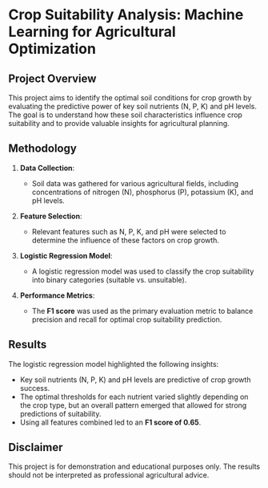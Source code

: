 # Crop Suitability Analysis: Machine Learning for Agricultural Optimization

## Project Overview

This project aims to identify the optimal soil conditions for crop growth by evaluating the predictive power of key soil nutrients (N, P, K) and pH levels. The goal is to understand how these soil characteristics influence crop suitability and to provide valuable insights for agricultural planning.

## Methodology

1. **Data Collection**:
   - Soil data was gathered for various agricultural fields, including concentrations of nitrogen (N), phosphorus (P), potassium (K), and pH levels.

2. **Feature Selection**:
   - Relevant features such as N, P, K, and pH were selected to determine the influence of these factors on crop growth.

3. **Logistic Regression Model**:
   - A logistic regression model was used to classify the crop suitability into binary categories (suitable vs. unsuitable).

4. **Performance Metrics**:
   - The **F1 score** was used as the primary evaluation metric to balance precision and recall for optimal crop suitability prediction.

## Results

The logistic regression model highlighted the following insights:
- Key soil nutrients (N, P, K) and pH levels are predictive of crop growth success.
- The optimal thresholds for each nutrient varied slightly depending on the crop type, but an overall pattern emerged that allowed for strong predictions of suitability.
- Using all features combined led to an **F1 score of 0.65**.

## Disclaimer

This project is for demonstration and educational purposes only. The results should not be interpreted as professional agricultural advice.

 
